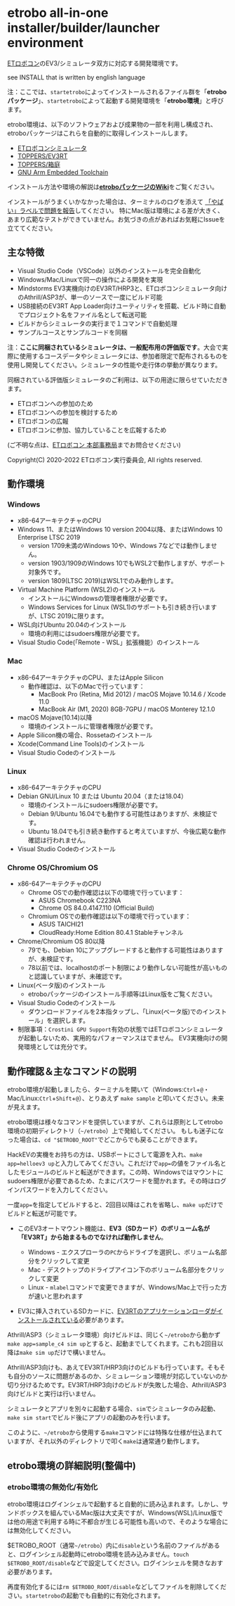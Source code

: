 # etrobo all-in-one installer/builder/launcher environment
[ETロボコン](https://etrobo.jp/)のEV3/シミュレータ双方に対応する開発環境です。

see INSTALL that is written by english language

注：ここでは、`startetrobo`によってインストールされるファイル群を「**etroboパッケージ**」、`startetrobo`によって起動する開発環境を「**etrobo環境**」と呼びます。

etrobo環境は、以下のソフトウェアおよび成果物の一部を利用し構成され、etroboパッケージはこれらを自動的に取得しインストールします。
- [ETロボコンシミュレータ](https://etrobo.jp/)
- [TOPPERS/EV3RT](https://dev.toppers.jp/trac_user/ev3pf/wiki/WhatsEV3RT)
- [TOPPERS/箱庭](https://toppers.github.io/hakoniwa/)
- [GNU Arm Embedded Toolchain](https://developer.arm.com/tools-and-software/open-source-software/developer-tools/gnu-toolchain/gnu-rm)

インストール方法や環境の解説は[**etroboパッケージのWiki**](https://github.com/ETrobocon/etrobo/wiki)をご覧ください。

インストールがうまくいかなかった場合は、ターミナルのログを添えて [「やばい」ラベルで問題を報告](https://github.com/ETrobocon/etrobo/issues)してください。
特にMac版は環境による差が大きく、あまり広範なテストができていません。お気づきの点があればお気軽にIssueを立ててください。

## 主な特徴

- Visual Studio Code（VSCode）以外のインストールを完全自動化
- Windows/Mac/Linuxで同一の操作による開発を実現
- Mindstorms EV3実機向けのEV3RT/HRP3と、ETロボコンシミュレータ向けのAthrill/ASP3が、単一のソースで一度にビルド可能
- USB接続のEV3RT App Loader向けユーティリティを搭載、ビルド時に自動でプロジェクト名をファイル名として転送可能
- ビルドからシミュレータの実行まで１コマンドで自動処理
- サンプルコースとサンプルコードを同梱

 注：**ここに同梱されているシミュレータは、一般配布用の評価版です**。大会で実際に使用するコースデータやシミュレータには、参加者限定で配布されるものを使用し開発してください。シミュレータの性能や走行体の挙動が異なります。

 同梱されている評価版シミュレータのご利用は、以下の用途に限らせていただきます。

 * ETロボコンへの参加のため
 * ETロボコンへの参加を検討するため
 * ETロボコンの広報
 * ETロボコンに参加、協力していることを広報するため

(ご不明な点は、[ETロボコン 本部事務局](https://www.etrobo.jp/)までお問合せください)

Copyright(C) 2020-2022 ETロボコン実行委員会, All rights reserved.

## 動作環境

### Windows

- x86-64アーキテクチャのCPU
- Windows 11、またはWindows 10 version 2004以降、またはWindows 10 Enterprise LTSC 2019
    - version 1709未満のWindows 10や、Windows 7などでは動作しません。
    - version 1903/1909のWindows 10でもWSL2で動作しますが、サポート対象外です。
    - version 1809(LTSC 2019)はWSL1でのみ動作します。
- Virtual Machine Platform (WSL2)のインストール
    - インストールにWindowsの管理者権限が必要です。
    - Windows Services for Linux (WSL1)のサポートも引き続き行いますが、LTSC 2019に限ります。
- WSL向けUbuntu 20.04のインストール
    - 環境の利用にはsudoers権限が必要です。
- Visual Studio Code(「Remote - WSL」拡張機能）のインストール

### Mac
- x86-64アーキテクチャのCPU、またはApple Silicon
    - 動作確認は、以下のMacで行っています：
        - MacBook Pro (Retina, Mid 2012) / macOS Mojave 10.14.6 / Xcode 11.0
        - MacBook Air (M1, 2020) 8GB-7GPU / macOS Monterey 12.1.0
- macOS Mojave(10.14)以降
    - 環境のインストールに管理者権限が必要です。
- Apple Silicon機の場合、Rossetaのインストール
- Xcode(Command Line Tools)のインストール
- Visual Studio Codeのインストール

### Linux
- x86-64アーキテクチャのCPU
- Debian GNU/Linux 10 または Ubuntu 20.04（または18.04）
    - 環境のインストールにsudoers権限が必要です。
    - Debian 9/Ubuntu 16.04でも動作する可能性はありますが、未検証です。
    - Ubuntu 18.04でも引き続き動作すると考えていますが、今後広範な動作確認は行われません。
- Visual Studio Codeのインストール

### Chrome OS/Chromium OS
- x86-64アーキテクチャのCPU
    - Chrome OSでの動作確認は以下の環境で行っています：
        - ASUS Chromebook C223NA
        - Chrome OS 84.0.4147.110 (Official Build)
    - Chromium OSでの動作確認は以下の環境で行っています：
        - ASUS TAICHI21
        - CloudReady:Home Edition 80.4.1 Stableチャンネル
- Chrome/Chromium OS 80以降
    - 79でも、Debian 10にアップグレードすると動作する可能性はありますが、未検証です。
    - 78以前では、localhostのポート制限により動作しない可能性が高いものと認識していますが、未確認です。
- Linux(ベータ版)のインストール
    - etroboパッケージのインストール手順等はLinux版をご覧ください。
- Visual Studio Codeのインストール
    - ダウンロードファイルを2本指タップし、「Linux(ベータ版)でのインストール」を選択します。
- 制限事項：`Crostini GPU Support`有効の状態ではETロボコンシミュレータが起動しないため、実用的なパフォーマンスはでません。
EV3実機向けの開発環境としては充分です。

## 動作確認＆主なコマンドの説明

etrobo環境が起動しましたら、ターミナルを開いて（Windows:`Ctrl`+`@`・Mac/Linux:`Ctrl`+`Shift`+`@`）、とりあえず `make sample` と叩いてください。未来が見えます。

etrobo環境は様々なコマンドを提供していますが、これらは原則としてetrobo環境の初期ディレクトリ（`~/etrobo`）上で発給してください。
もしも迷子になった場合は、`cd "$ETROBO_ROOT"`でどこからでも戻ることができます。

HackEVの実機をお持ちの方は、USBポートにさして電源を入れ、`make app=helloev3 up`と入力してみてください。これだけで`app=`の値をファイル名としたモジュールのビルドと転送ができます。この時、Windowsではマウントにsudoers権限が必要であるため、たまにパスワードを聞かれます。その時はログインパスワードを入力してください。

一度`app=`を指定してビルドすると、2回目以降はこれを省略し、`make up`だけでビルドと転送が可能です。

- このEV3オートマウント機能は、**EV3（SDカード）のボリューム名が「EV3RT」から始まるものでなければ動作しません**。
    - Windows - エクスプローラの`PC`からドライブを選択し、ボリューム名部分をクリックして変更
    - Mac - デスクトップのドライブアイコン下のボリューム名部分をクリックして変更
    - Linux - `mlabel`コマンドで変更できますが、Windows/Mac上で行った方が速いと思われます

- EV3に挿入されているSDカードに、[EV3RTのアプリケーションローダがインストールされている](https://dev.toppers.jp/trac_user/ev3pf/wiki/SampleProgram#PC%E3%81%8B%E3%82%89EV3%E3%81%B8%E3%81%AE%E3%82%A2%E3%83%97%E3%83%AA%E3%82%B1%E3%83%BC%E3%82%B7%E3%83%A7%E3%83%B3%E3%81%AE%E3%83%AD%E3%83%BC%E3%83%89%E6%96%B9%E6%B3%95%E3%81%AE%E9%81%B8%E6%8A%9E)必要があります。

Athrill/ASP3（シミュレータ環境）向けビルドは、同じく`~/etrobo`から動かず`make app=sample_c4 sim up`とすると、起動までしてくれます。これも2回目以降は`make sim up`だけで構いません。

Athrill/ASP3向けも、あえてEV3RT/HRP3向けのビルドも行っています。そもそも自分のソースに問題があるのか、シミュレーション環境が対応していないのか切り分けるためです。EV3RT/HRP3向けのビルドが失敗した場合、Athrill/ASP3向けビルドと実行は行いません。

シミュレータとアプリを別々に起動する場合、`sim`でシミュレータのみ起動、`make sim start`でビルド後にアプリの起動のみを行います。

このように、`~/etrobo`から使用する`make`コマンドには特殊な仕様が仕込まれていますが、それ以外のディレクトリで叩く`make`は通常通り動作します。

## etrobo環境の詳細説明(整備中)

### etrobo環境の無効化/有効化
etrobo環境はログインシェルで起動すると自動的に読み込まれます。しかし、サンドボックスを組んでいるMac版は大丈夫ですが、Windows(WSL)/Linux版では他の用途で利用する時に不都合が生じる可能性も高いので、そのような場合には無効化してください。

$ETROBO_ROOT（通常`~/etrobo`）内に`disable`という名前のファイルがあると、ログインシェル起動時にetrobo環境を読み込みません。`touch $ETROBO_ROOT/disable`などで設定してください。ログインシェルを開きなおす必要があります。

再度有効化するには`rm $ETROBO_ROOT/disable`などしてファイルを削除してください。`startetrobo`の起動でも自動的に有効化されます。

